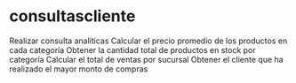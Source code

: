 # consultascliente
Realizar consulta analíticas
Calcular el precio promedio de los productos en cada categoría
Obtener la cantidad total de productos en stock por categoría
Calcular el total de ventas por sucursal
Obtener el cliente que ha realizado el mayor monto de compras
